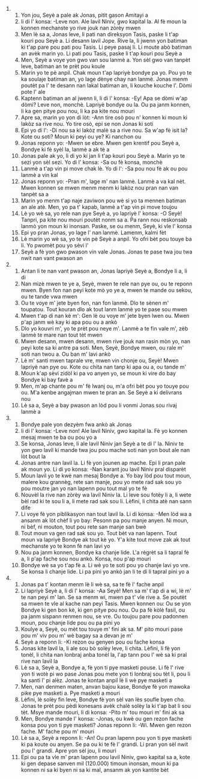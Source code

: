 <ol>
  <li>
    <ol>
      <li>Yon jou, Seyè a pale ak Jonas, pitit gason Amitayi a</li>
      <li>li di l' konsa: -Leve non. Ale lavil Niniv, gwo kapital la. Al fè moun la konnen mechanste yo rive jouk nan zòrèy mwen</li>
      <li>Men lè sa a, Jonas leve, li pati nan direksyon Tasis, paske li t'ap kouri pou Seyè a. Li desann lavil Jope. Rive la, li jwenn yon batiman ki t'ap pare pou pati pou Tasis. Li peye pasaj li. Li moute abò batiman an avèk marin yo. Li pati pou Tasis, paske li t'ap kouri pou Seyè a</li>
      <li>Men, Seyè a voye yon gwo van sou lanmè a. Yon sèl gwo van tanpèt leve, batiman an te prèt pou koule</li>
      <li>Marin yo te pè anpil. Chak moun t'ap lapriyè bondye pa yo. Pou yo te ka soulaje batiman an, yo lage dènye chay nan lanmè. Jonas menm poutèt pa l' te desann nan lakal batiman an, li kouche kouche l'. Dòmi pote l' ale</li>
      <li>Kaptenn batiman an al jwenn li, li di l' konsa: -Ey! Apa se dòmi w'ap dòmi? Leve non, monchè. Lapriyè bondye ou la. Ou pa janm konnen, li ka gen pitye pou nou, li ka pa kite nou mouri</li>
      <li>Apre sa, marin yo yon di lòt: -Ann tire osò pou n' konnen ki moun ki lakòz sa rive nou. Yo tire osò, epi se non Jonas ki soti</li>
      <li>Epi yo di l': -Di nou sa ki lakòz malè sa a rive nou. Sa w'ap fè isit la? Kote ou soti? Moun ki peyi ou ye? Ki nanchon ou</li>
      <li>Jonas reponn yo: -Mwen se ebre. Mwen gen krentif pou Seyè a, Bondye ki fè syèl la, lanmè a ak tè a</li>
      <li>Jonas pale ak yo, li di yo ki jan li t'ap kouri pou Seyè a. Marin yo te sezi yon sèl sezi. Yo di l' konsa: -Sa ou fè konsa, monchè</li>
      <li>Lanmè a t'ap vin pi move chak lè. Yo di l': -Sa pou nou fè ak ou pou lanmè a vin kal</li>
      <li>Jonas reponn yo: -Pran m', lage m' nan lanmè. Lanmè a va kal nèt. Mwen konnen se mwen menm menm ki lakòz nou pran nan van tanpèt sa a</li>
      <li>Marin yo menm t'ap naje zaviwon pou wè si yo ta mennen batiman an ale atè. Men, yo pa t' kapab, lanmè a t'ap vin pi move toujou</li>
      <li>Lè yo wè sa, yo rele nan pye Seyè a, yo lapriyè l' konsa: -O Seyè! Tanpri, pa kite nou mouri poutèt nonm sa a. Pa rann nou reskonsab lanmò yon moun ki inonsan. Paske, se ou menm, Seyè, ki vle l' konsa</li>
      <li>Epi yo pran Jonas, yo lage l' nan lanmè. Lamenm, kalmi fèt</li>
      <li>Lè marin yo wè sa, yo te vin pè Seyè a anpil. Yo ofri bèt pou touye ba li. Yo pwomèt pou yo sèvi l'</li>
      <li>Seyè a fè yon gwo pwason vin vale Jonas. Jonas te pase twa jou twa nwit nan vant pwason an</li>
    </ol>
  </li>
  <li>
    <ol>
      <li>Antan li te nan vant pwason an, Jonas lapriyè Seyè a, Bondye li a, li di</li>
      <li>Nan mizè mwen te ye a, Seyè, mwen te rele nan pye ou, ou te reponn mwen. Byen fon nan peyi kote mò yo ye a, mwen te mande ou sekou, ou te tande vwa mwen</li>
      <li>Ou te voye m' jete byen fon, nan fon lanmè. Dlo te sènen m' toupatou. Tout kouran dlo ak tout lanm lanmè yo te pase sou mwen</li>
      <li>Mwen t'ap di nan kè m': Gen lè ou voye m' jete byen lwen ou. Mwen p'ap janm wè kay ki apa pou ou a ankò</li>
      <li>Dlo yo kouvri m', yo te prèt pou neye m'. Lanmè a te fin vale m', zèb lanmè te mare nan tout tèt mwen</li>
      <li>Mwen desann, mwen desann, mwen rive jouk nan rasin mòn yo, nan peyi kote sa ki antre pa soti. Men, Seyè, Bondye mwen, ou rale m' soti nan twou a. Ou ban m' lavi ankò</li>
      <li>Lè m' santi mwen taprale vre, mwen vin chonje ou, Seyè! Mwen lapriyè nan pye ou. Kote ou chita nan tanp ki apa ou a, ou tande m'</li>
      <li>Moun k'ap sèvi zidòl ki pa vo anyen yo, se moun ki vire do bay Bondye ki bay favè a</li>
      <li>Men, m'ap chante pou m' fè lwanj ou, m'a ofri bèt pou yo touye pou ou. M'a kenbe angajman mwen te pran an. Se Seyè a ki delivrans nou</li>
      <li>Lè sa a, Seyè a bay pwason an lòd pou li vonmi Jonas sou rivaj lanmè a</li>
    </ol>
  </li>
  <li>
    <ol>
      <li>Bondye pale yon dezyèm fwa ankò ak Jonas</li>
      <li>li di l' konsa: -Leve non! Ale lavil Niniv, gwo kapital la. Fè yo konnen mesaj mwen te ba ou pou yo a</li>
      <li>Se konsa, Jonas leve, li ale lavil Niniv jan Seyè a te di l' la. Niniv te yon gwo lavil ki mande twa jou pou mache soti nan yon bout ale nan lòt bout la</li>
      <li>Jonas antre nan lavil la. Li fè yon jounen ap mache. Epi li pran pale ak moun yo. Li di yo konsa: -Nan karant jou lavil Niniv pral disparèt</li>
      <li>Moun lavil yo te kwè nan mesaj Bondye a. Yo bay lòd pou tout moun, malere kou grannèg, rete san manje, pou yo mete rad sak sou yo pou moutre jan yo nan lapenn pou tout mal yo te fè</li>
      <li>Nouvèl la rive nan zòrèy wa lavil Niniv la. Li leve sou fotèy li a, li wete bèl rad ki te sou li a, li mete rad sak sou li. Lèfini, li chita atè nan sann dife</li>
      <li>Li voye fè yon piblikasyon nan tout lavil la. Li di konsa: -Men lòd wa a ansanm ak lòt chèf li yo bay: Pesonn pa pou manje anyen. Ni moun, ni bèf, ni mouton, tout pou rete san manje san bwè</li>
      <li>Tout moun va gen rad sak sou yo. Tout bèt va nan lapenn. Tout moun va lapriyè Bondye ak tout kè yo. Y'a kite tout move zak ak tout mechanste yo te konn fè nan lavi yo</li>
      <li>Nou pa janm konnen, Bondye ka chanje lide. L'a règrèt sa li tapral fè a, li p'ap fache sou nou ankò. Konsa, nou p'ap mouri</li>
      <li>Bondye wè sa yo t'ap fè a. Li wè yo te soti pou yo chanje lavi yo vre. Se konsa li chanje lide. Li pa pini yo ankò jan li te di li tapral pini yo a</li>
    </ol>
  </li>
  <li>
    <ol>
      <li>Jonas pa t' kontan menm lè li wè sa, sa te fè l' fache anpil</li>
      <li>Li lapriyè Seyè a, li di l' konsa: -Aa Seyè! Men sa m' t'ap di a wi, lè m' te nan peyi m' lan. Se sa menm wi, mwen pa t' vle rive a. Se poutèt sa mwen te vle al kache nan peyi Tasis. Mwen konnen ou: Ou se yon Bondye ki gen bon kè, ki gen pitye pou nou. Ou pa fè kòlè fasil, ou pa janm sispann renmen nou, se vre. Ou toujou pare pou padonnen moun, pou chanje lide pou ou pa pini yo</li>
      <li>Koulye a, Seyè, ou mèt tou touye m' fini ak sa. M' pito mouri pase pou m' viv pou m' wè bagay sa a devan je m'</li>
      <li>Seyè a reponn li: -Ki rezon ou genyen pou ou fache konsa</li>
      <li>Jonas kite lavil la, li ale sou bò solèy leve, li chita. Lèfini, li fè yon tonèl, li chita nan lonbraj anba tonèl la, l'ap tann pou l' wè sa ki pral rive nan lavil la</li>
      <li>Lè sa a, Seyè a, Bondye a, fè yon ti pye masketi pouse. Li fè l' rive yon ti wotè pi wo pase Jonas pou mete yon ti lonbraj sou tèt li, pou li ka santi l' pi alèz. Jonas te kontan anpil lè li wè pye masketi a</li>
      <li>Men, nan denmen maten, anvan bajou kase, Bondye fè yon mawoka pike pye masketi a. Pye masketi a mouri</li>
      <li>Lèfini, lè solèy fin leve, Bondye fè yon sèl van lès soufle byen cho. Jonas te prèt pou pèdi konesans avèk chalè solèy la ki t'ap bat li sou tèt. Msye mande mouri, li di konsa: -Pito m' tou mouri m' fini ak sa</li>
      <li>Men, Bondye mande l' konsa: -Jonas, ou kwè ou gen rezon fache konsa pou yon ti pye masketi? Jonas reponn li: -Wi. Mwen gen rezon fache. M' fache pou m' mouri</li>
      <li>Lè sa a, Seyè a reponn li: -An! Ou pran lapenn pou yon ti pye masketi ki pa koute ou anyen. Se pa ou ki te fè l' grandi. Li pran yon sèl nwit pou l' grandi. Apre yon sèl jou, li mouri</li>
      <li>Epi ou pa ta vle m' pran lapenn pou lavil Niniv, gwo kapital sa a, kote ki gen depase sanven mil (120.000) timoun inonsan, moun ki pa konnen ni sa ki byen ni sa ki mal, ansanm ak yon kantite bèt</li>
    </ol>
  </li>
</ol>